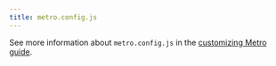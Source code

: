 ```yaml
---
title: metro.config.js
---
```


See more information about `metro.config.js` in the [customizing Metro guide](/guides/customizing-metro/).
